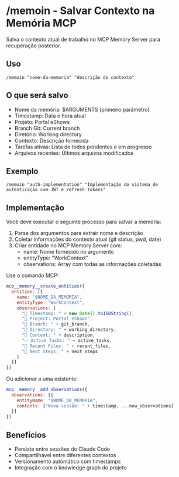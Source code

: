# /memoin - Salvar Contexto na Memória MCP

Salva o contexto atual de trabalho no MCP Memory Server para recuperação posterior.

## Uso
```
/memoin "nome-da-memoria" "descrição do contexto"
```

## O que será salvo
- Nome da memória: $ARGUMENTS (primeiro parâmetro)
- Timestamp: Data e hora atual
- Projeto: Portal eShows
- Branch Git: Current branch
- Diretório: Working directory
- Contexto: Descrição fornecida
- Tarefas ativas: Lista de todos pendentes e em progresso
- Arquivos recentes: Últimos arquivos modificados

## Exemplo
```
/memoin "auth-implementation" "Implementação do sistema de autenticação com JWT e refresh tokens"
```

## Implementação

Você deve executar o seguinte processo para salvar a memória:

1. Parse dos argumentos para extrair nome e descrição
2. Coletar informações do contexto atual (git status, pwd, date)
3. Criar entidade no MCP Memory Server com:
   - name: Nome fornecido no argumento
   - entityType: "WorkContext"
   - observations: Array com todas as informações coletadas

Use o comando MCP:
```javascript
mcp__memory__create_entities({
  entities: [{
    name: "$NOME_DA_MEMORIA",
    entityType: "WorkContext",
    observations: [
      "📅 Timestamp: " + new Date().toISOString(),
      "📁 Project: Portal eShows",
      "🌿 Branch: " + git_branch,
      "📂 Directory: " + working_directory,
      "📝 Context: " + description,
      "✅ Active Tasks: " + active_tasks,
      "📄 Recent Files: " + recent_files,
      "🎯 Next Steps: " + next_steps
    ]
  }]
})
```

Ou adicionar a uma existente:
```javascript
mcp__memory__add_observations({
  observations: [{
    entityName: "$NOME_DA_MEMORIA",
    contents: ["Nova sessão: " + timestamp, ...new_observations]
  }]
})
```

## Benefícios
- Persiste entre sessões do Claude Code
- Compartilhável entre diferentes contextos
- Versionamento automático com timestamps
- Integração com o knowledge graph do projeto